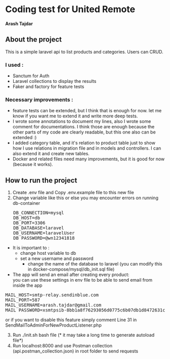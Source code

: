 # Coding test for United Remote
#### Arash Tajdar

## About the project
This is a simple laravel api to list products and categories. 
Users can CRUD.

### I used :
- Sanctum for Auth
- Laravel collections to display the results
- Faker and factory for feature tests

### Necessary improvements :

- feature tests can be extended, but I think that is enough for now. let me know if you want me to extend it and write more deep tests.
- I wrote some annotations to document my lines, also I wrote some comment for documentations. I think those are enough because the other parts of my code are clearly readable, but this one also can be extended :)
- I added category table, and it's relation to product table just to show how I use relations in migration file and in models and controllers. I can also extend it and create new tables.
- Docker and related files need many improvements, but it is good for now (because it works).

## How to run the project

1. Create .env file and Copy .env.example file to this new file
2. Change variable like this or else you may encounter errors on running db-container
<pre>
   DB_CONNECTION=mysql
   DB_HOST=db
   DB_PORT=3306
   DB_DATABASE=laravel
   DB_USERNAME=laravelUser
   DB_PASSWORD=@wn12341818
</pre>
   - It is important to :  
     - change host variable to db 
     - set a new username and password 
       - change the name of the database to laravel (you can modify this in docker-compose/mysql/db_init.sql file) 
   - The app will send an email after creating every product:<br>
you can use these settings in env file to be able to send email from inside the app
<pre>
MAIL_HOST=smtp-relay.sendinblue.com
MAIL_PORT=587
MAIL_USERNAME=arash.tajdar@gmail.com
MAIL_PASSWORD=xsmtpsib-8bb1a8f76293056d0775c6b07db1d8472631c04cab165afb3786cb6972026e77-DBrhwgnQLbmfckTO
</pre>
or if you want to disable this feature simply comment Line 31 in SendMailToAdminForNewProductListener.php

3. Run ./init.sh bash file (* it may take a long time to generate autoload file*)
4. Run localhost:8000 and use Postman collection (api.postman_collection.json) in root folder to send requests

